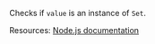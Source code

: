 Checks if <code>value</code> is an instance of <code>Set</code>.

Resources: [Node.js documentation](https://nodejs.org/dist/latest-v16.x/docs/api/util.html#utiltypesissetvalue)
